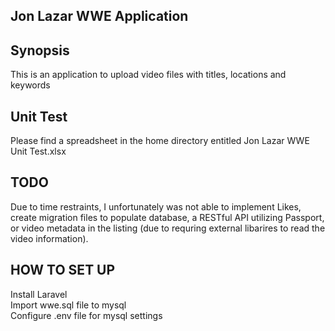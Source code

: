## Jon Lazar WWE Application

## Synopsis
This is an application to upload video files with titles, locations and keywords

## Unit Test
Please find a spreadsheet in the home directory entitled Jon Lazar WWE Unit Test.xlsx

## TODO
Due to time restraints, I unfortunately was not able to implement Likes, create migration files to populate database, a RESTful API utilizing Passport, or video metadata in the listing (due to requring external libarires to read the video information).

## HOW TO SET UP 

Install Laravel<BR>
Import wwe.sql file to mysql<BR>
Configure .env file for mysql settings
